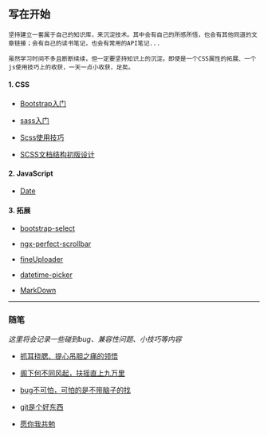 ## 写在开始
    坚持建立一套属于自己的知识库，来沉淀技术。其中会有自己的所感所悟，也会有其他同道的文章链接；会有自己的读书笔记，也会有常用的API笔记...

    虽然学习时间不多且断断续续，但一定要坚持知识上的沉淀。即使是一个CSS属性的拓展、一个js使用技巧上的收获，一天一点小收获，足矣。

#### 1. CSS

- [Bootstrap入门](docs/notes/CSS/Bootstrap入门/Bootstrap入门.md)

- [sass入门](docs/notes/CSS/Scss/sass入门.md)

- [Scss使用技巧](docs/notes/CSS/Scss/使用技巧.md)

- [SCSS文档结构初版设计](docs/idea/SCSS文档结构.xmind)

#### 2. JavaScript

- [Date](docs/notes/JavaScript/developer.mozilla.org/参考文档/标准库(内置对象)/Date.md)

#### 3. 拓展

- [bootstrap-select](docs/notes/expand/bootstrap-select/bootstrap-select.md)

- [ngx-perfect-scrollbar](docs/notes/expand/ngx-perfect-scrollbar/ngx-perfect-scrollbar.md)

- [fineUploader](docs/notes/expand/fineUploader/fineUploader.md)

- [datetime-picker](docs/notes/expand/datetime-picker/需求分析.md)

- [MarkDown](docs/notes/expand/MarkDown.md)

---

### 随笔

*这里将会记录一些碰到bug、兼容性问题、小技巧等内容*

- [抓耳挠腮、提心吊胆之痛的领悟](docs/essay(杂记)/bug.md)

- [阁下何不同风起，扶摇直上九万里](docs/essay(杂记)/skill.md)

- [bug不可怕，可怕的是不带脑子的找](docs/essay(杂记)/前端调试技巧.md)

- [git是个好东西](docs/essay(杂记)/git.md)

- [愿你我共勉](docs/essay(杂记)/被不动脑子的猪队友逼疯之后的前端规范产物.md)
